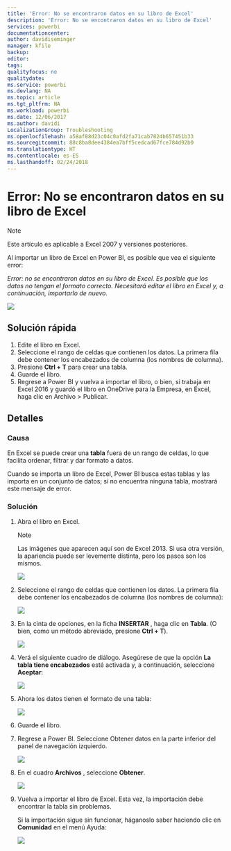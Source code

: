 ```yaml
---
title: 'Error: No se encontraron datos en su libro de Excel'
description: 'Error: No se encontraron datos en su libro de Excel'
services: powerbi
documentationcenter: 
author: davidiseminger
manager: kfile
backup: 
editor: 
tags: 
qualityfocus: no
qualitydate: 
ms.service: powerbi
ms.devlang: NA
ms.topic: article
ms.tgt_pltfrm: NA
ms.workload: powerbi
ms.date: 12/06/2017
ms.author: davidi
LocalizationGroup: Troubleshooting
ms.openlocfilehash: a58af88d23c04c0afd2fa71cab7824b657451b33
ms.sourcegitcommit: 88c8ba8dee4384ea7bff5cedcad67fce784d92b0
ms.translationtype: HT
ms.contentlocale: es-ES
ms.lasthandoff: 02/24/2018
---
```

# <a name="error-we-couldnt-find-any-data-in-your-excel-workbook"></a>Error: No se encontraron datos en su libro de Excel

>[!NOTE]
>Este artículo es aplicable a Excel 2007 y versiones posteriores.

Al importar un libro de Excel en Power BI, es posible que vea el siguiente error:

*Error: no se encontraron datos en su libro de Excel. Es posible que los datos no tengan el formato correcto. Necesitará editar el libro en Excel y, a continuación, importarlo de nuevo.*

![](media/service-admin-troubleshoot-excel-workbook-data/pbi_wecouldntfindanydata.png)

## <a name="quick-solution"></a>Solución rápida
1. Edite el libro en Excel.
2. Seleccione el rango de celdas que contienen los datos. La primera fila debe contener los encabezados de columna (los nombres de columna).
3. Presione **Ctrl + T** para crear una tabla.
4. Guarde el libro.
5. Regrese a Power BI y vuelva a importar el libro, o bien, si trabaja en Excel 2016 y guardó el libro en OneDrive para la Empresa, en Excel, haga clic en Archivo > Publicar.

## <a name="details"></a>Detalles
### <a name="cause"></a>Causa
En Excel se puede crear una **tabla** fuera de un rango de celdas, lo que facilita ordenar, filtrar y dar formato a datos.

Cuando se importa un libro de Excel, Power BI busca estas tablas y las importa en un conjunto de datos; si no encuentra ninguna tabla, mostrará este mensaje de error.

### <a name="solution"></a>Solución
1. Abra el libro en Excel. 
    >[!NOTE]
    >Las imágenes que aparecen aquí son de Excel 2013. Si usa otra versión, la apariencia puede ser levemente distinta, pero los pasos son los mismos.
    
    ![](media/service-admin-troubleshoot-excel-workbook-data/pbi_trb_xlwksht1.png)
2. Seleccione el rango de celdas que contienen los datos. La primera fila debe contener los encabezados de columna (los nombres de columna):
   
    ![](media/service-admin-troubleshoot-excel-workbook-data/pbi_trb_xlwksht2.png)
3. En la cinta de opciones, en la ficha **INSERTAR** , haga clic en **Tabla**. (O bien, como un método abreviado, presione **Ctrl + T**).
   
    ![](media/service-admin-troubleshoot-excel-workbook-data/pbi_trb_xlwksht3.png)
4. Verá el siguiente cuadro de diálogo. Asegúrese de que la opción **La tabla tiene encabezados** esté activada y, a continuación, seleccione **Aceptar**:
   
    ![](media/service-admin-troubleshoot-excel-workbook-data/pbi_trb_xlcreatetbl.png)
5. Ahora los datos tienen el formato de una tabla:
   
    ![](media/service-admin-troubleshoot-excel-workbook-data/pbi_trb_xltbl.png)
6. Guarde el libro.
7. Regrese a Power BI. Seleccione Obtener datos en la parte inferior del panel de navegación izquierdo.
   
    ![](media/service-admin-troubleshoot-excel-workbook-data/pbi_getdata.png)
8. En el cuadro **Archivos** , seleccione **Obtener**.
   
    ![](media/service-admin-troubleshoot-excel-workbook-data/pbi_getfiles.png)
9. Vuelva a importar el libro de Excel. Esta vez, la importación debe encontrar la tabla sin problemas.
   
    Si la importación sigue sin funcionar, háganoslo saber haciendo clic en **Comunidad** en el menú Ayuda:
   
    ![](media/service-admin-troubleshoot-excel-workbook-data/pbi_questionmenucommunity.png)
